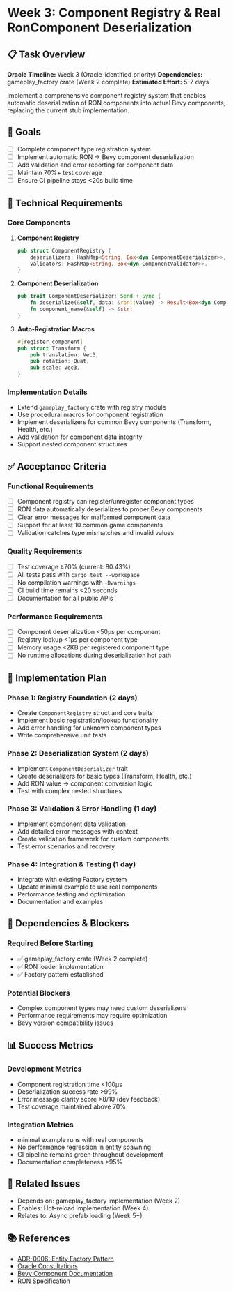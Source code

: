 # Week 3: Component Registry & Real RonComponent Deserialization

## 📋 Task Overview
**Oracle Timeline:** Week 3 (Oracle-identified priority)
**Dependencies:** gameplay_factory crate (Week 2 complete)
**Estimated Effort:** 5-7 days

Implement a comprehensive component registry system that enables automatic deserialization of RON components into actual Bevy components, replacing the current stub implementation.

## 🎯 Goals
- [ ] Complete component type registration system
- [ ] Implement automatic RON → Bevy component deserialization  
- [ ] Add validation and error reporting for component data
- [ ] Maintain 70%+ test coverage
- [ ] Ensure CI pipeline stays <20s build time

## 🔧 Technical Requirements

### Core Components
1. **Component Registry**
   ```rust
   pub struct ComponentRegistry {
       deserializers: HashMap<String, Box<dyn ComponentDeserializer>>,
       validators: HashMap<String, Box<dyn ComponentValidator>>,
   }
   ```

2. **Component Deserialization**
   ```rust
   pub trait ComponentDeserializer: Send + Sync {
       fn deserialize(&self, data: &ron::Value) -> Result<Box<dyn Component>, Error>;
       fn component_name(&self) -> &str;
   }
   ```

3. **Auto-Registration Macros**
   ```rust
   #[register_component]
   pub struct Transform {
       pub translation: Vec3,
       pub rotation: Quat,
       pub scale: Vec3,
   }
   ```

### Implementation Details
- Extend `gameplay_factory` crate with registry module
- Use procedural macros for component registration
- Implement deserializers for common Bevy components (Transform, Health, etc.)
- Add validation for component data integrity
- Support nested component structures

## ✅ Acceptance Criteria

### Functional Requirements
- [ ] Component registry can register/unregister component types
- [ ] RON data automatically deserializes to proper Bevy components
- [ ] Clear error messages for malformed component data
- [ ] Support for at least 10 common game components
- [ ] Validation catches type mismatches and invalid values

### Quality Requirements
- [ ] Test coverage ≥70% (current: 80.43%)
- [ ] All tests pass with `cargo test --workspace`
- [ ] No compilation warnings with `-Dwarnings`
- [ ] CI build time remains <20 seconds
- [ ] Documentation for all public APIs

### Performance Requirements
- [ ] Component deserialization <50μs per component
- [ ] Registry lookup <1μs per component type
- [ ] Memory usage <2KB per registered component type
- [ ] No runtime allocations during deserialization hot path

## 📝 Implementation Plan

### Phase 1: Registry Foundation (2 days)
- Create `ComponentRegistry` struct and core traits
- Implement basic registration/lookup functionality
- Add error handling for unknown component types
- Write comprehensive unit tests

### Phase 2: Deserialization System (2 days)
- Implement `ComponentDeserializer` trait
- Create deserializers for basic types (Transform, Health, etc.)
- Add RON value → component conversion logic
- Test with complex nested structures

### Phase 3: Validation & Error Handling (1 day)
- Implement component data validation
- Add detailed error messages with context
- Create validation framework for custom components
- Test error scenarios and recovery

### Phase 4: Integration & Testing (1 day)
- Integrate with existing Factory system
- Update minimal example to use real components
- Performance testing and optimization
- Documentation and examples

## 🔗 Dependencies & Blockers

### Required Before Starting
- ✅ gameplay_factory crate (Week 2 complete)
- ✅ RON loader implementation
- ✅ Factory pattern established

### Potential Blockers
- Complex component types may need custom deserializers
- Performance requirements may require optimization
- Bevy version compatibility issues

## 📊 Success Metrics

### Development Metrics
- Component registration time <100μs
- Deserialization success rate >99%
- Error message clarity score >8/10 (dev feedback)
- Test coverage maintained above 70%

### Integration Metrics
- minimal example runs with real components
- No performance regression in entity spawning
- CI pipeline remains green throughout development
- Documentation completeness >95%

## 🔄 Related Issues
- Depends on: gameplay_factory implementation (Week 2)
- Enables: Hot-reload implementation (Week 4)
- Relates to: Async prefab loading (Week 5+)

## 📚 References
- [ADR-0006: Entity Factory Pattern](../docs/adr/0006-entity-factory.md)
- [Oracle Consultations](../docs/oracle-consultations.md)
- [Bevy Component Documentation](https://docs.rs/bevy/latest/bevy/ecs/component/)
- [RON Specification](https://github.com/ron-rs/ron)

